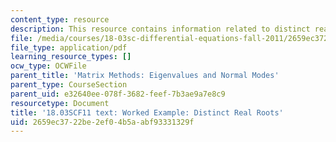 ```yaml
---
content_type: resource
description: This resource contains information related to distinct real roots.
file: /media/courses/18-03sc-differential-equations-fall-2011/2659ec3722be2ef04b5aabf93331329f_MIT18_03SCF11_s33_5text.pdf
file_type: application/pdf
learning_resource_types: []
ocw_type: OCWFile
parent_title: 'Matrix Methods: Eigenvalues and Normal Modes'
parent_type: CourseSection
parent_uid: e32640ee-078f-3682-feef-7b3ae9a7e8c9
resourcetype: Document
title: '18.03SCF11 text: Worked Example: Distinct Real Roots'
uid: 2659ec37-22be-2ef0-4b5a-abf93331329f
---
```

